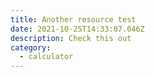 ```yaml
---
title: Another resource test
date: 2021-10-25T14:33:07.046Z
description: Check this out
category:
  - calculator
---
```

